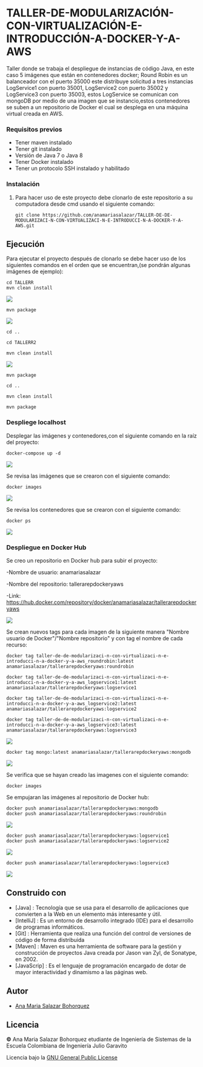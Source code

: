 # TALLER-DE-MODULARIZACIÓN-CON-VIRTUALIZACIÓN-E-INTRODUCCIÓN-A-DOCKER-Y-A-AWS

Taller donde se trabaja el despliegue de instancias de código Java, en este caso 5 imágenes que están en contenedores docker; Round Robin es un balanceador con el puerto 35000 este distribuye solicitud a tres instancias LogService1 con puerto 35001, LogService2 con puerto 35002 y LogService3 con puerto 35003, estos LogService se comunican con mongoDB por medio de una imagen que se instancio,estos contenedores se suben a un repositorio de Docker el cual se desplega en una máquina virtual creada en AWS.

### Requisitos previos

* Tener maven instalado
* Tener git instalado
* Versión de Java 7 o Java 8
* Tener Docker instalado
* Tener un protocolo SSH instalado y habilitado


### Instalación

1. Para hacer uso de este proyecto debe clonarlo de este repositorio a su computadora desde cmd usando el siguiente comando:
   
   ```
   git clone https://github.com/anamariasalazar/TALLER-DE-DE-MODULARIZACI-N-CON-VIRTUALIZACI-N-E-INTRODUCCI-N-A-DOCKER-Y-A-AWS.git
   ```

## Ejecución

Para ejecutar el proyecto después de clonarlo se debe hacer uso de los siguientes comandos en el orden que se encuentran,(se pondrán algunas imágenes de ejemplo):
   
    
    cd TALLERR
    mvn clean install
    
![](/Imagenes/1.PNG)
   
    mvn package
![](/Imagenes/2.PNG)
    
    cd ..
    
    cd TALLERR2
    
    mvn clean install
![](/Imagenes/3.PNG)
    
    mvn package
    
    cd ..
    
    mvn clean install
    
    mvn package
   
  
    
 ### Despliege localhost
 
 Desplegar las imágenes y contenedores,con el siguiente comando en la raíz del proyecto:
 ```
 docker-compose up -d
 ```
![](/Imagenes/5.PNG)
  
 Se revisa las imágenes que se crearon con el siguiente comando:
 
 ```
 docker images
 ```
![](/Imagenes/6.PNG)
 
 
 Se revisa los contenedores que se crearon con el siguiente comando:
 
 ```
 docker ps
 ```
 ![](/Imagenes/7.PNG)
 
 ### Despliegue en Docker Hub
 
Se creo un repositorio en Docker hub para subir el proyecto:

-Nombre de usuario: anamariasalazar

-Nombre del repositorio: tallerarepdockeryaws

-Link: https://hub.docker.com/repository/docker/anamariasalazar/tallerarepdockeryaws

![](/Imagenes/8.PNG)

 Se crean nuevos tags para cada imagen de la siguiente manera  "Nombre usuario de Docker"/"Nombre repositorio" y con tag el nombre de cada recurso:

```
docker tag taller-de-de-modularizaci-n-con-virtualizaci-n-e-introducci-n-a-docker-y-a-aws_roundrobin:latest anamariasalazar/tallerarepdockeryaws:roundrobin

docker tag taller-de-de-modularizaci-n-con-virtualizaci-n-e-introducci-n-a-docker-y-a-aws_logservice1:latest anamariasalazar/tallerarepdockeryaws:logservice1

docker tag taller-de-de-modularizaci-n-con-virtualizaci-n-e-introducci-n-a-docker-y-a-aws_logservice2:latest anamariasalazar/tallerarepdockeryaws:logservice2

docker tag taller-de-de-modularizaci-n-con-virtualizaci-n-e-introducci-n-a-docker-y-a-aws_logservice3:latest anamariasalazar/tallerarepdockeryaws:logservice3
```

![](/Imagenes/9.PNG)

```
docker tag mongo:latest anamariasalazar/tallerarepdockeryaws:mongodb
```

![](/Imagenes/10.PNG)


Se verifica que se hayan creado las imagenes con el siguiente comando:

```
docker images
```

Se empujaran las imágenes al repositorio de Docker hub:

```
docker push anamariasalazar/tallerarepdockeryaws:mongodb
docker push anamariasalazar/tallerarepdockeryaws:roundrobin
```
![](/Imagenes/11.PNG)

```
docker push anamariasalazar/tallerarepdockeryaws:logservice1
docker push anamariasalazar/tallerarepdockeryaws:logservice2
```
![](/Imagenes/12.PNG)

```
docker push anamariasalazar/tallerarepdockeryaws:logservice3
```
![](/Imagenes/13.PNG)

## Construido con

* [Java] : Tecnología que se usa para el desarrollo de aplicaciones que convierten a la Web en un elemento más interesante y útil.
* [IntelliJ] : Es un entorno de desarrollo integrado (IDE) para el desarrollo de programas informáticos.
* [Git] : Herramienta que realiza una función del control de versiones de código de forma distribuida
* [Maven] : Maven es una herramienta de software para la gestión y construcción de proyectos Java creada por Jason van Zyl, de Sonatype, en 2002. 
* [JavaScrip] : Es el lenguaje de programación encargado de dotar de mayor interactividad y dinamismo a las páginas web.


## Autor

* [Ana Maria Salazar Bohorquez](https://github.com/anamariasalazar)

## Licencia

**©️** Ana Maria Salazar Bohorquez etudiante de Ingeniería de Sistemas de la Escuela Colombiana de Ingeniería Julio Garavito

Licencia bajo la [GNU General Public License](/LICENSE.txt)

